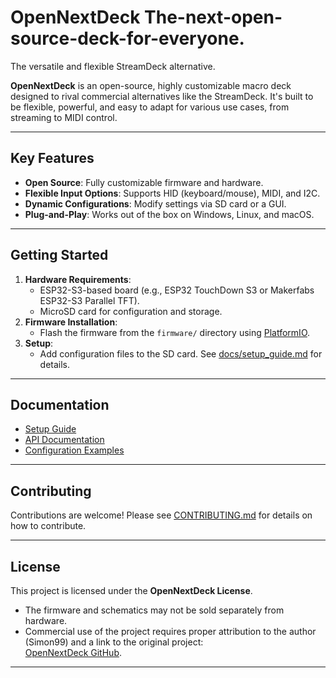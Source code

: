 # OpenNextDeck The-next-open-source-deck-for-everyone.
The versatile and flexible StreamDeck alternative.

**OpenNextDeck** is an open-source, highly customizable macro deck designed to rival commercial alternatives like the StreamDeck. It's built to be flexible, powerful, and easy to adapt for various use cases, from streaming to MIDI control.

---

## Key Features
- **Open Source**: Fully customizable firmware and hardware.
- **Flexible Input Options**: Supports HID (keyboard/mouse), MIDI, and I2C.
- **Dynamic Configurations**: Modify settings via SD card or a GUI.
- **Plug-and-Play**: Works out of the box on Windows, Linux, and macOS.

---

## Getting Started
1. **Hardware Requirements**:
   - ESP32-S3-based board (e.g., ESP32 TouchDown S3 or Makerfabs ESP32-S3 Parallel TFT).
   - MicroSD card for configuration and storage.
2. **Firmware Installation**:
   - Flash the firmware from the `firmware/` directory using [PlatformIO](https://platformio.org/).
3. **Setup**:
   - Add configuration files to the SD card. See [docs/setup_guide.md](docs/setup_guide.md) for details.

---

## Documentation
- [Setup Guide](docs/setup_guide.md)
- [API Documentation](docs/API.md)
- [Configuration Examples](docs/config_examples/)

---

## Contributing
Contributions are welcome! Please see [CONTRIBUTING.md](CONTRIBUTING.md) for details on how to contribute.

---

## License
This project is licensed under the **OpenNextDeck License**.  
- The firmware and schematics may not be sold separately from hardware.
- Commercial use of the project requires proper attribution to the author (Simon99) and a link to the original project:  
  [OpenNextDeck GitHub](https://github.com/Simon99de/OpenNextDeck).

---
